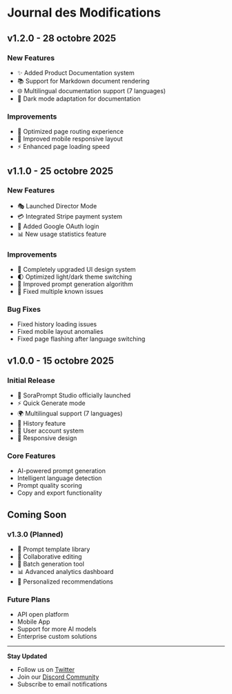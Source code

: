 # Journal des Modifications

## v1.2.0 - 28 octobre 2025

### New Features
- ✨ Added Product Documentation system
- 📚 Support for Markdown document rendering
- 🌐 Multilingual documentation support (7 languages)
- 🎨 Dark mode adaptation for documentation

### Improvements
- 🔄 Optimized page routing experience
- 📱 Improved mobile responsive layout
- ⚡ Enhanced page loading speed

## v1.1.0 - 25 octobre 2025

### New Features
- 🎭 Launched Director Mode
- 💳 Integrated Stripe payment system
- 🔐 Added Google OAuth login
- 📊 New usage statistics feature

### Improvements
- 🎨 Completely upgraded UI design system
- 🌓 Optimized light/dark theme switching
- 📝 Improved prompt generation algorithm
- 🐛 Fixed multiple known issues

### Bug Fixes
- Fixed history loading issues
- Fixed mobile layout anomalies
- Fixed page flashing after language switching

## v1.0.0 - 15 octobre 2025

### Initial Release
- 🎉 SoraPrompt Studio officially launched
- ⚡ Quick Generate mode
- 🌍 Multilingual support (7 languages)
- 💾 History feature
- 👤 User account system
- 🎨 Responsive design

### Core Features
- AI-powered prompt generation
- Intelligent language detection
- Prompt quality scoring
- Copy and export functionality

## Coming Soon

### v1.3.0 (Planned)
- 📝 Prompt template library
- 🤝 Collaborative editing
- 🔄 Batch generation tool
- 📊 Advanced analytics dashboard
- 🎯 Personalized recommendations

### Future Plans
- API open platform
- Mobile App
- Support for more AI models
- Enterprise custom solutions

---

**Stay Updated**
- Follow us on [Twitter](https://twitter.com/SoraPrompt)
- Join our [Discord Community](https://discord.gg/soraprompt)
- Subscribe to email notifications
